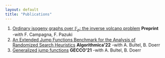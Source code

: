 ```yaml
---
layout: default
title: "Publications"
---
```


1. [Ordinary isogeny graphs over $\mathbb{F}_p$: the inverse volcano problem](https://arxiv.org/abs/2210.01086) **Preprint** -with F. Campagna, F. Pazuki
2. [An Extended Jump Functions Benchmark for the Analysis of Randomized Search Heuristics](https://doi.org/10.1007/s00453-022-00977-1) **Algorithmica'22** -with A. Bultel, B. Doerr
3. [Generalized jump functions](https://doi.org/10.1145/3449639.3459367) **GECCO'21** -with A. Bultel, B. Doerr
